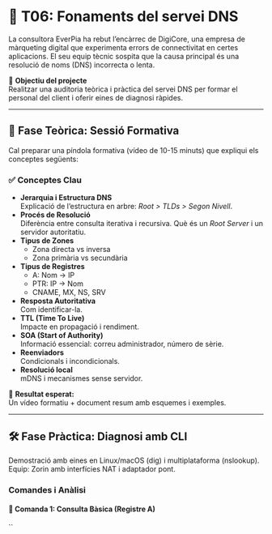 # 🔐 T06: Fonaments del servei DNS

La consultora EverPia ha rebut l’encàrrec de DigiCore, una empresa de màrqueting digital que experimenta errors de connectivitat en certes aplicacions. El seu equip tècnic sospita que la causa principal és una resolució de noms (DNS) incorrecta o lenta.

🎯 **Objectiu del projecte**  
Realitzar una auditoria teòrica i pràctica del servei DNS per formar el personal del client i oferir eines de diagnosi ràpides.

---

## 🧩 **Fase Teòrica: Sessió Formativa**
Cal preparar una píndola formativa (vídeo de 10-15 minuts) que expliqui els conceptes següents:

### ✅ **Conceptes Clau**
- **Jerarquia i Estructura DNS**  
  Explicació de l’estructura en arbre: *Root > TLDs > Segon Nivell*.
- **Procés de Resolució**  
  Diferència entre consulta iterativa i recursiva. Què és un *Root Server* i un servidor autoritatiu.
- **Tipus de Zones**  
  - Zona directa vs inversa  
  - Zona primària vs secundària
- **Tipus de Registres**  
  - A: Nom → IP  
  - PTR: IP → Nom  
  - CNAME, MX, NS, SRV
- **Resposta Autoritativa**  
  Com identificar-la.
- **TTL (Time To Live)**  
  Impacte en propagació i rendiment.
- **SOA (Start of Authority)**  
  Informació essencial: correu administrador, número de sèrie.
- **Reenviadors**  
  Condicionals i incondicionals.
- **Resolució local**  
  mDNS i mecanismes sense servidor.

📄 **Resultat esperat:**  
Un vídeo formatiu + document resum amb esquemes i exemples.

---

## 🛠 **Fase Pràctica: Diagnosi amb CLI**
Demostració amb eines en Linux/macOS (dig) i multiplataforma (nslookup).  
Equip: Zorin amb interfícies NAT i adaptador pont.

### **Comandes i Anàlisi**
#### 🔹 Comanda 1: Consulta Bàsica (Registre A)
``
